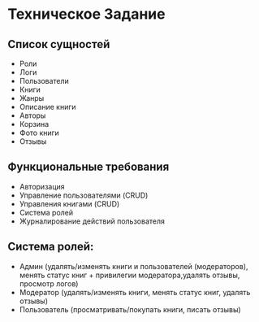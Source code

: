 # Техническое Задание

## Список сущностей

- Роли
- Логи
- Пользователи
- Книги
- Жанры
- Описание книги
- Авторы
- Корзина
- Фото книги
- Отзывы

## Функциональные требования
- Авторизация
- Управление пользователями (CRUD)
- Управления книгами (CRUD)
- Система ролей
- Журналирование действий пользователя

## Система ролей:
- Админ (удалять/изменять книги и пользователей (модераторов), менять статус книг + привилегии модератора,удалять отзывы, просмотр логов)
- Модератор (удалять/изменять книги, менять статус книг, удалять отзывы)
- Пользователь (просматривать/покупать книги, писать отзывы)